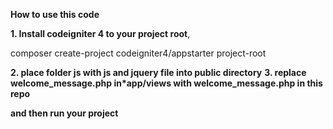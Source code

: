 **How to use this code**

**1. Install codeigniter 4 to your project root**, 

composer create-project codeigniter4/appstarter project-root

**2. place folder js with js and jquery file into public directory**
**3. replace welcome_message.php in*app/views with welcome_message.php in this repo**
 
**and then run your project**
